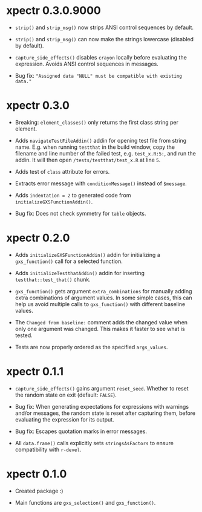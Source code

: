 # xpectr 0.3.0.9000

* `strip()` and `strip_msg()` now strips ANSI control sequences by default.

* `strip()` and `strip_msg()` can now make the strings lowercase (disabled by default).

* `capture_side_effects()` disables `crayon` locally before evaluating the expression. Avoids ANSI control sequences in messages.

* Bug fix: `"Assigned data "NULL" must be compatible with existing data."`

# xpectr 0.3.0

* Breaking: `element_classes()` only returns the first class string per element.

* Adds `navigateTestFileAddin()` addin for opening test file from string name. E.g. when running `testthat` in the build window, copy the filename and line number of the failed test, e.g. `test_x.R:5:`, and run the addin. It will then open `/tests/testthat/test_x.R` at line `5`.

* Adds test of `class` attribute for errors. 

* Extracts error message with `conditionMessage()` instead of `$message`.

* Adds `indentation = 2` to generated code from `initializeGXSFunctionAddin()`.

* Bug fix: Does not check symmetry for `table` objects.

# xpectr 0.2.0

* Adds `initializeGXSFunctionAddin()` addin for initializing a `gxs_function()` call for a selected function.

* Adds `initializeTestthatAddin()` addin for inserting `testthat::test_that()` chunk.

* `gxs_function()` gets argument `extra_combinations` for manually adding extra combinations of argument values. In some simple cases, this can help us avoid multiple calls to `gxs_function()` with different baseline values.

* The `Changed from baseline:` comment adds the changed value when only one argument was changed. This makes it faster to see what is tested.

* Tests are now properly ordered as the specified `args_values`. 

# xpectr 0.1.1

* `capture_side_effects()` gains argument `reset_seed`. Whether to reset the random state on exit (default: `FALSE`).

* Bug fix: When generating expectations for expressions with warnings and/or messages, the random state is reset after capturing them, before evaluating the expression for its output.

* Bug fix: Escapes quotation marks in error messages.

* All `data.frame()` calls explicitly sets `stringsAsFactors` to ensure compatibility with `r-devel`.

# xpectr 0.1.0

* Created package :)  

* Main functions are `gxs_selection()` and `gxs_function()`.
